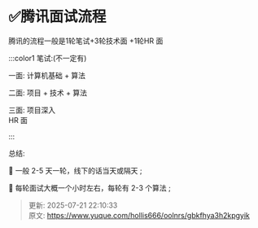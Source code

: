 # ✅腾讯面试流程

			 					

腾讯的流程一般是1轮笔试+3轮技术面 +1轮HR 面 

 				

:::color1
笔试:(不一定有) 

一面: 计算机基础 + 算法 

二面: 项目 + 技术 + 算法 

三面: 项目深入  
HR 面 

:::

 				 			

总结:

  
 一般 2-5 天一轮，线下的话当天或隔天 ;

  
 每轮面试大概一个小时左右，每轮有 2-3 个算法 ; 

 		

 	 



> 更新: 2025-07-21 22:10:33  
> 原文: <https://www.yuque.com/hollis666/oolnrs/gbkfhya3h2kpgyik>